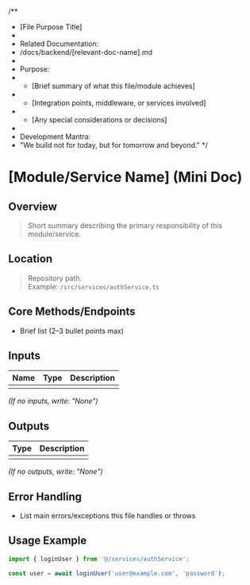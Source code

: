 /**
 * [File Purpose Title]
 * 
 * Related Documentation:
 * /docs/backend/[relevant-doc-name].md
 * 
 * Purpose:
 * - [Brief summary of what this file/module achieves]
 * - [Integration points, middleware, or services involved]
 * - [Any special considerations or decisions]
 * 
 * Development Mantra:
 * "We build not for today, but for tomorrow and beyond."
 */

# [Module/Service Name] (Mini Doc)

## Overview
> Short summary describing the primary responsibility of this module/service.

## Location
> Repository path.  
Example: `/src/services/authService.ts`

## Core Methods/Endpoints
- Brief list (2–3 bullet points max)

## Inputs
| Name | Type | Description |
|:-----|:-----|:------------|
|      |      |             |

*(If no inputs, write: "None")*

## Outputs
| Type | Description |
|:-----|:------------|
|      |             |

*(If no outputs, write: "None")*

## Error Handling
- List main errors/exceptions this file handles or throws

## Usage Example
```typescript
import { loginUser } from '@/services/authService';

const user = await loginUser('user@example.com', 'password');
